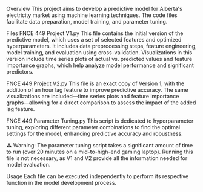 Overview
This project aims to develop a predictive model for Alberta's electricity market using machine learning techniques. The code files facilitate data preparation, model training, and parameter tuning.

Files
FNCE 449 Project V1.py
This file contains the initial version of the predictive model, which uses a set of selected features and optimized hyperparameters. It includes data preprocessing steps, feature engineering, model training, and evaluation using cross-validation. Visualizations in this version include time series plots of actual vs. predicted values and feature importance graphs, which help analyze model performance and significant predictors.

FNCE 449 Project V2.py
This file is an exact copy of Version 1, with the addition of an hour lag feature to improve predictive accuracy. The same visualizations are included—time series plots and feature importance graphs—allowing for a direct comparison to assess the impact of the added lag feature.

FNCE 449 Parameter Tuning.py
This script is dedicated to hyperparameter tuning, exploring different parameter combinations to find the optimal settings for the model, enhancing predictive accuracy and robustness.

⚠️ Warning: The parameter tuning script takes a significant amount of time to run (over 20 minutes on a mid-to-high-end gaming laptop). Running this file is not necessary, as V1 and V2 provide all the information needed for model evaluation.

Usage
Each file can be executed independently to perform its respective function in the model development process.
